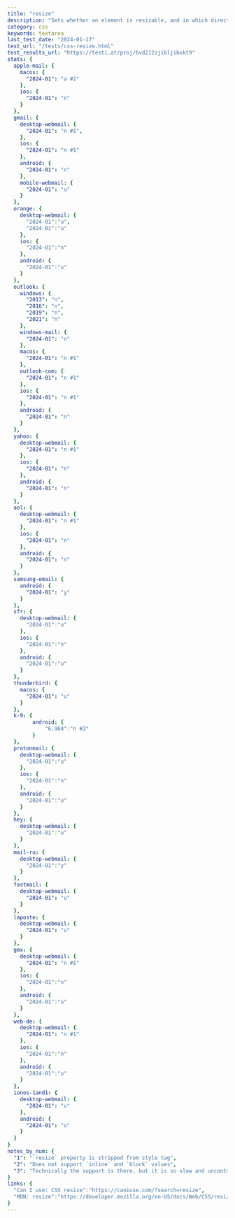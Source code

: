 ```yaml
---
title: "resize"
description: "Sets whether an element is resizable, and in which directions."
category: css
keywords: textarea
last_test_date: "2024-01-17"
test_url: "/tests/css-resize.html"
test_results_url: "https://testi.at/proj/6vd212zjibljibxkt9"
stats: {
  apple-mail: {
    macos: {
      "2024-01": "a #2"
    },
    ios: {
      "2024-01": "n"
    }
  },
  gmail: {
    desktop-webmail: {
      "2024-01": "n #1",
    },
    ios: {
      "2024-01": "n #1"
    },
    android: {
      "2024-01": "n"
    },
    mobile-webmail: {
      "2024-01": "u"
    }
  },
  orange: {
    desktop-webmail: {
      "2024-01":"u",
      "2024-01":"u"
    },
    ios: {
      "2024-01":"n"
    },
    android: {
      "2024-01":"u"
    }
  },
  outlook: {
    windows: {
      "2013": "n",
      "2016": "n",
      "2019": "n",
      "2021": "n"
    },
    windows-mail: {
      "2024-01": "n"
    },
    macos: {
      "2024-01": "n #1"
    },
    outlook-com: {
      "2024-01": "n #1"
    },
    ios: {
      "2024-01": "n #1"
    },
    android: {
      "2024-01": "n"
    }
  },
  yahoo: {
    desktop-webmail: {
      "2024-01": "n #1"
    },
    ios: {
      "2024-01": "n"
    },
    android: {
      "2024-01": "n"
    }
  },
  aol: {
    desktop-webmail: {
      "2024-01": "n #1"
    },
    ios: {
      "2024-01": "n"
    },
    android: {
      "2024-01": "n"
    }
  },
  samsung-email: {
    android: {
      "2024-01": "y"
    }
  },
  sfr: {
    desktop-webmail: {
      "2024-01":"u"
    },
    ios: {
      "2024-01":"n"
    },
    android: {
      "2024-01":"u"
    }
  },
  thunderbird: {
    macos: {
      "2024-01": "u"
    }
  },
  k-9: {
		android: {
			"6.904":"n #3"
		}
  },
  protonmail: {
    desktop-webmail: {
      "2024-01":"u"
    },
    ios: {
      "2024-01":"n"
    },
    android: {
      "2024-01":"u"
    }
  },
  hey: {
    desktop-webmail: {
      "2024-01":"u"
    }
  },
  mail-ru: {
    desktop-webmail: {
      "2024-01":"y"
    }
  },
  fastmail: {
    desktop-webmail: {
      "2024-01": "u"
    }
  },
  laposte: {
    desktop-webmail: {
      "2024-01": "u"
    }
  },
  gmx: {
    desktop-webmail: {
      "2024-01": "n #1"
    },
    ios: {
      "2024-01":"n"
    },
    android: {
      "2024-01":"u"
    }
  },
  web-de: {
    desktop-webmail: {
      "2024-01": "n #1"
    },
    ios: {
      "2024-01":"n"
    },
    android: {
      "2024-01":"u"
    }
  },
  ionos-1and1: {
    desktop-webmail: {
      "2024-01": "u"
    },
    android: {
      "2024-01": "u"
    }
  }
}
notes_by_num: {
  "1": "`resize` property is stripped from style tag",
  "2": "Does not support `inline` and `block` values",
  "3": "Technically the support is there, but it is so slow and uncontrollable that it is impossible to use in practise"
}
links: {
  "Can I use: CSS resize":"https://caniuse.com/?search=resize",
  "MDN: resize":"https://developer.mozilla.org/en-US/docs/Web/CSS/resize"
}
---
```

